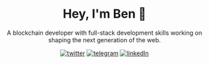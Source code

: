 <div align="center">

# Hey, I'm Ben :wave:

A blockchain developer with full-stack 
development skills working on shaping the 
next generation of the web.

<p>
  <a href="https://twitter.com/mrbaessler"><img src="https://img.shields.io/badge/Twitter-1DA1F2?style=for-the-badge&logo=twitter&logoColor=white" alt="twitter"/></a>
  <a href="https://t.me/benbaessler"><img src="https://img.shields.io/badge/Telegram-2CA5E0?style=for-the-badge&logo=telegram&logoColor=white" alt="telegram"/></a>
  <a href="https://linkedin.com/in/benbaessler"><img src="https://img.shields.io/badge/LinkedIn-0077B5?style=for-the-badge&logo=linkedin&logoColor=white" alt="linkedIn"/></a>
</p>

</div>
